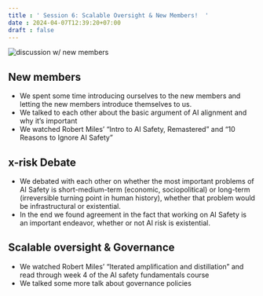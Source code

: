 ```yaml
---
title : ' Session 6: Scalable Oversight & New Members!  '
date : 2024-04-07T12:39:20+07:00
draft : false 
---
```

![discussion w/ new members](/image8.jpg)
## New members

- We spent some time introducing ourselves to the new members and letting the new members introduce themselves to us.
- We talked to each other about the basic argument of AI alignment and why it’s important
- We watched Robert Miles’ “Intro to AI Safety, Remastered” and “10 Reasons to Ignore AI Safety”

## x-risk Debate

- We debated with each other on whether the most important problems of AI Safety is short-medium-term (economic, sociopolitical) or long-term (irreversible turning point in human history), whether that problem would be infrastructural or existential.
- In the end we found agreement in the fact that working on AI Safety is an important endeavor, whether or not AI risk is existential.

## Scalable oversight & Governance

- We watched Robert Miles’ “Iterated amplification and distillation” and read through week 4 of the AI safety fundamentals course
- We talked some more talk about governance policies
